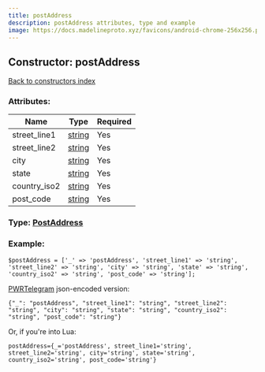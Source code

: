 ```yaml
---
title: postAddress
description: postAddress attributes, type and example
image: https://docs.madelineproto.xyz/favicons/android-chrome-256x256.png
---
```

## Constructor: postAddress  
[Back to constructors index](index.md)



### Attributes:

| Name     |    Type       | Required |
|----------|---------------|----------|
|street\_line1|[string](../types/string.md) | Yes|
|street\_line2|[string](../types/string.md) | Yes|
|city|[string](../types/string.md) | Yes|
|state|[string](../types/string.md) | Yes|
|country\_iso2|[string](../types/string.md) | Yes|
|post\_code|[string](../types/string.md) | Yes|



### Type: [PostAddress](../types/PostAddress.md)


### Example:

```
$postAddress = ['_' => 'postAddress', 'street_line1' => 'string', 'street_line2' => 'string', 'city' => 'string', 'state' => 'string', 'country_iso2' => 'string', 'post_code' => 'string'];
```  

[PWRTelegram](https://pwrtelegram.xyz) json-encoded version:

```
{"_": "postAddress", "street_line1": "string", "street_line2": "string", "city": "string", "state": "string", "country_iso2": "string", "post_code": "string"}
```


Or, if you're into Lua:  


```
postAddress={_='postAddress', street_line1='string', street_line2='string', city='string', state='string', country_iso2='string', post_code='string'}

```


